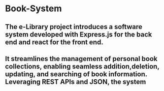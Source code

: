 # Book-System
 
## The e-Library project introduces a software system developed with Express.js for the back end and react for the front end.
## It streamlines the management of personal book collections, enabling seamless addition,deletion, updating, and searching of book information. Leveraging REST APIs and JSON, the system
